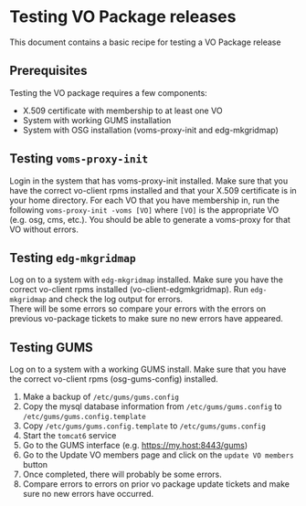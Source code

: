 # Testing VO Package releases

This document contains a basic recipe for testing a VO Package release

## Prerequisites

Testing the VO package requires a few components:
   * X.509 certificate with membership to at least one VO
   * System with working GUMS installation
   * System with OSG installation (voms-proxy-init and edg-mkgridmap)
   

## Testing `voms-proxy-init`

Login in the system that has voms-proxy-init installed.  Make sure that you have the correct 
vo-client rpms installed and that your X.509 certificate is in your home directory.  For each
VO that you have membership in, run the following `voms-proxy-init -voms [VO]` where `[VO]` is 
the appropriate VO (e.g. osg, cms, etc.).  You should be able to generate a voms-proxy for that
VO without errors.


## Testing `edg-mkgridmap`

Log on to a system with `edg-mkgridmap` installed.  Make sure you have the correct vo-client rpms 
installed (vo-client-edgmkgridmap).  Run `edg-mkgridmap` and check the log output for errors.  
There will be some errors so compare your errors with the errors on previous vo-package tickets to
make sure no new errors have appeared.

## Testing GUMS

Log on to a system with a working GUMS install.  Make sure that you have the correct vo-client 
rpms (osg-gums-config) installed.  
1. Make a backup of `/etc/gums/gums.config` 
1. Copy the mysql database information from `/etc/gums/gums.config` to `/etc/gums/gums.config.template`
1. Copy `/etc/gums/gums.config.template` to `/etc/gums/gums.config`
1. Start the `tomcat6` service 
1. Go to the GUMS interface (e.g. https://my.host:8443/gums)
1. Go to the Update VO members page and click on the `update VO members` button
1. Once completed, there will probably be some errors.
1. Compare errors to errors on prior vo package update tickets and make sure no new errors have occurred. 
